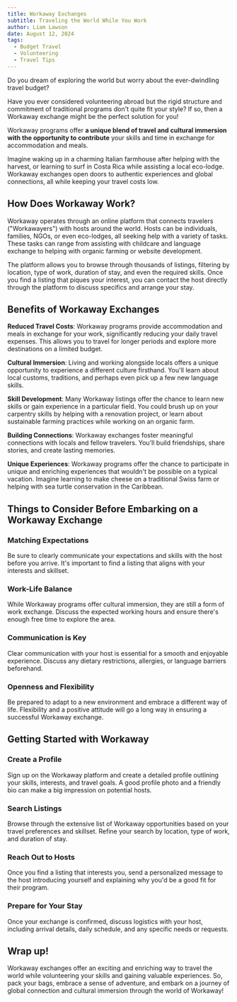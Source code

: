 ```yaml
---
title: Workaway Exchanges
subtitle: Traveling the World While You Work
author: Liam Lawson
date: August 12, 2024
tags:
  - Budget Travel
  - Volunteering
  - Travel Tips
---
```


Do you dream of exploring the world but worry about the ever-dwindling travel budget?

Have you ever considered volunteering abroad but the rigid structure and commitment of traditional programs don't quite fit your style? If so, then a Workaway exchange might be the perfect solution for you!

Workaway programs offer **a unique blend of travel and cultural immersion with the opportunity to contribute** your skills and time in exchange for accommodation and meals.

Imagine waking up in a charming Italian farmhouse after helping with the harvest, or learning to surf in Costa Rica while assisting a local eco-lodge. Workaway exchanges open doors to authentic experiences and global connections, all while keeping your travel costs low.

## How Does Workaway Work?

Workaway operates through an online platform that connects travelers ("Workawayers") with hosts around the world. Hosts can be individuals, families, NGOs, or even eco-lodges, all seeking help with a variety of tasks. These tasks can range from assisting with childcare and language exchange to helping with organic farming or website development.

The platform allows you to browse through thousands of listings, filtering by location, type of work, duration of stay, and even the required skills. Once you find a listing that piques your interest, you can contact the host directly through the platform to discuss specifics and arrange your stay.

## Benefits of Workaway Exchanges

**Reduced Travel Costs**: Workaway programs provide accommodation and meals in exchange for your work, significantly reducing your daily travel expenses. This allows you to travel for longer periods and explore more destinations on a limited budget.

**Cultural Immersion**: Living and working alongside locals offers a unique opportunity to experience a different culture firsthand. You'll learn about local customs, traditions, and perhaps even pick up a few new language skills.

**Skill Development**: Many Workaway listings offer the chance to learn new skills or gain experience in a particular field. You could brush up on your carpentry skills by helping with a renovation project, or learn about sustainable farming practices while working on an organic farm.

**Building Connections**: Workaway exchanges foster meaningful connections with locals and fellow travelers. You'll build friendships, share stories, and create lasting memories.

**Unique Experiences**: Workaway programs offer the chance to participate in unique and enriching experiences that wouldn't be possible on a typical vacation. Imagine learning to make cheese on a traditional Swiss farm or helping with sea turtle conservation in the Caribbean.

## Things to Consider Before Embarking on a Workaway Exchange

### Matching Expectations

Be sure to clearly communicate your expectations and skills with the host before you arrive. It's important to find a listing that aligns with your interests and skillset.

### Work-Life Balance

While Workaway programs offer cultural immersion, they are still a form of work exchange. Discuss the expected working hours and ensure there's enough free time to explore the area.

### Communication is Key

Clear communication with your host is essential for a smooth and enjoyable experience. Discuss any dietary restrictions, allergies, or language barriers beforehand.

### Openness and Flexibility

Be prepared to adapt to a new environment and embrace a different way of life. Flexibility and a positive attitude will go a long way in ensuring a successful Workaway exchange.

## Getting Started with Workaway

### Create a Profile

Sign up on the Workaway platform and create a detailed profile outlining your skills, interests, and travel goals. A good profile photo and a friendly bio can make a big impression on potential hosts.

### Search Listings

Browse through the extensive list of Workaway opportunities based on your travel preferences and skillset. Refine your search by location, type of work, and duration of stay.

### Reach Out to Hosts

Once you find a listing that interests you, send a personalized message to the host introducing yourself and explaining why you'd be a good fit for their program.

### Prepare for Your Stay

Once your exchange is confirmed, discuss logistics with your host, including arrival details, daily schedule, and any specific needs or requests.

## Wrap up!

Workaway exchanges offer an exciting and enriching way to travel the world while volunteering your skills and gaining valuable experiences. So, pack your bags, embrace a sense of adventure, and embark on a journey of global connection and cultural immersion through the world of Workaway!
